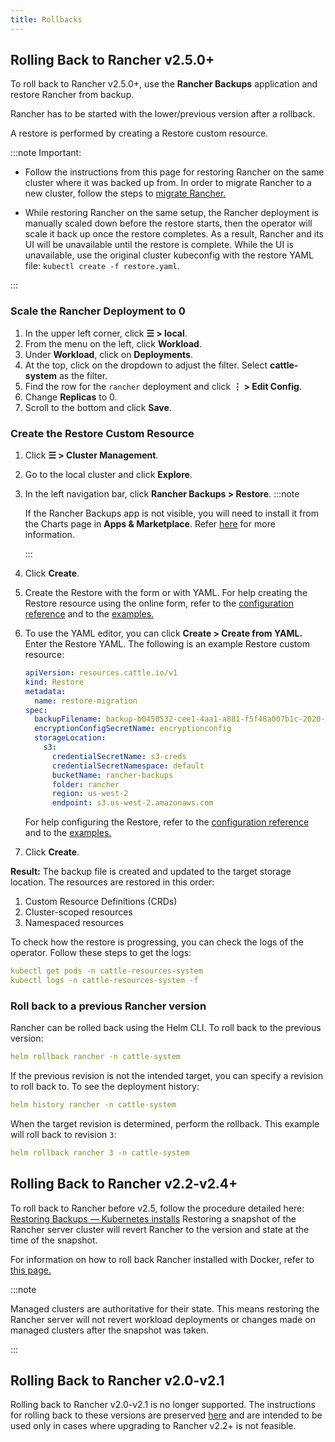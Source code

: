 ```yaml
---
title: Rollbacks
---
```



## Rolling Back to Rancher v2.5.0+

To roll back to Rancher v2.5.0+, use the **Rancher Backups** application and restore Rancher from backup.

Rancher has to be started with the lower/previous version after a rollback.

A restore is performed by creating a Restore custom resource.

:::note Important:

* Follow the instructions from this page for restoring Rancher on the same cluster where it was backed up from. In order to migrate Rancher to a new cluster, follow the steps to [migrate Rancher.](../../../how-to-guides/new-user-guides/backup-restore-and-disaster-recovery/migrate-rancher-to-new-cluster.md)

* While restoring Rancher on the same setup, the Rancher deployment is manually scaled down before the restore starts, then the operator will scale it back up once the restore completes. As a result, Rancher and its UI will be unavailable until the restore is complete. While the UI is unavailable, use the original cluster kubeconfig with the restore YAML file: `kubectl create -f restore.yaml`.

:::

### Scale the Rancher Deployment to 0

1. In the upper left corner, click **☰ > local**.
1. From the menu on the left, click **Workload**.
1. Under **Workload**, click on **Deployments**.
1. At the top, click on the dropdown to adjust the filter. Select **cattle-system** as the filter.
1. Find the row for the `rancher` deployment and click **⋮ > Edit Config**.
1. Change **Replicas** to 0.
1. Scroll to the bottom and click **Save**.

### Create the Restore Custom Resource

1. Click **☰ > Cluster Management**.
1. Go to the local cluster and click **Explore**.
1. In the left navigation bar, click **Rancher Backups > Restore**.
    :::note

    If the Rancher Backups app is not visible, you will need to install it from the Charts page in **Apps & Marketplace**. Refer [here](../../../pages-for-subheaders/helm-charts-in-rancher.md#charts) for more information.

    :::

1. Click **Create**.
1. Create the Restore with the form or with YAML. For help creating the Restore resource using the online form, refer to the [configuration reference](../../../reference-guides/backup-restore-configuration/restore-configuration.md) and to the [examples.](../../../reference-guides/backup-restore-configuration/examples.md)
1. To use the YAML editor, you can click **Create > Create from YAML.** Enter the Restore YAML. The following is an example Restore custom resource:

    ```yaml
    apiVersion: resources.cattle.io/v1
    kind: Restore
    metadata:
      name: restore-migration
    spec:
      backupFilename: backup-b0450532-cee1-4aa1-a881-f5f48a007b1c-2020-09-15T07-27-09Z.tar.gz
      encryptionConfigSecretName: encryptionconfig
      storageLocation:
        s3:
          credentialSecretName: s3-creds
          credentialSecretNamespace: default
          bucketName: rancher-backups
          folder: rancher
          region: us-west-2
          endpoint: s3.us-west-2.amazonaws.com
    ```
    For help configuring the Restore, refer to the [configuration reference](../../../reference-guides/backup-restore-configuration/restore-configuration.md) and to the [examples.](../../../reference-guides/backup-restore-configuration/examples.md)

1. Click **Create**.

**Result:** The backup file is created and updated to the target storage location. The resources are restored in this order:

1. Custom Resource Definitions (CRDs)
2. Cluster-scoped resources
3. Namespaced resources

To check how the restore is progressing, you can check the logs of the operator. Follow these steps to get the logs:

```yaml
kubectl get pods -n cattle-resources-system
kubectl logs -n cattle-resources-system -f
```

### Roll back to a previous Rancher version

Rancher can be rolled back using the Helm CLI. To roll back to the previous version:

```yaml
helm rollback rancher -n cattle-system
```

If the previous revision is not the intended target, you can specify a revision to roll back to. To see the deployment history:

```yaml
helm history rancher -n cattle-system
```

When the target revision is determined, perform the rollback. This example will roll back to revision `3`:

```yaml
helm rollback rancher 3 -n cattle-system
```

## Rolling Back to Rancher v2.2-v2.4+

To roll back to Rancher before v2.5, follow the procedure detailed here: [Restoring Backups — Kubernetes installs](../../../../versioned_docs/version-2.0-2.4/how-to-guides/new-user-guides/backup-restore-and-disaster-recovery/restore-rancher-launched-kubernetes-clusters-from-backup.md) Restoring a snapshot of the Rancher server cluster will revert Rancher to the version and state at the time of the snapshot.

For information on how to roll back Rancher installed with Docker, refer to [this page.](../other-installation-methods/rancher-on-a-single-node-with-docker/roll-back-docker-installed-rancher.md)

:::note

Managed clusters are authoritative for their state. This means restoring the Rancher server will not revert workload deployments or changes made on managed clusters after the snapshot was taken.

:::

## Rolling Back to Rancher v2.0-v2.1

Rolling back to Rancher v2.0-v2.1 is no longer supported. The instructions for rolling back to these versions are preserved [here](../../../../versioned_docs/version-2.0-2.4/how-to-guides/new-user-guides/backup-restore-and-disaster-recovery/restore-rancher-launched-kubernetes-clusters-from-backup/roll-back-to-v2.0-v2.1.md) and are intended to be used only in cases where upgrading to Rancher v2.2+ is not feasible.
